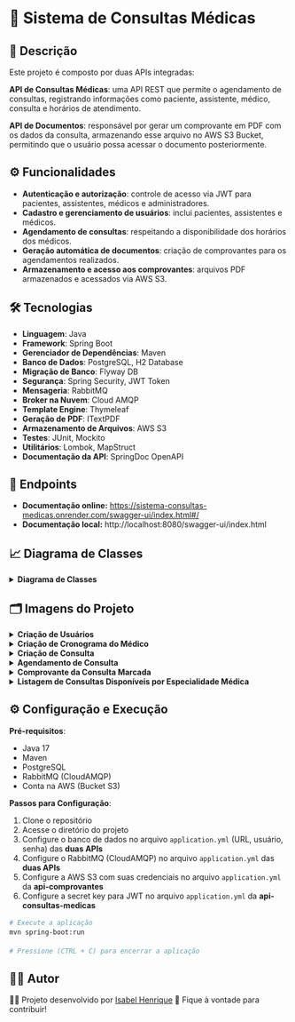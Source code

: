 # 🏥 Sistema de Consultas Médicas

## 📄 Descrição

Este projeto é composto por duas APIs integradas:

**API de Consultas Médicas**: uma API REST que permite o agendamento de consultas, registrando informações como paciente, assistente, médico, consulta e horários de atendimento.

**API de Documentos**: responsável por gerar um comprovante em PDF com os dados da consulta, armazenando esse arquivo no AWS S3 Bucket, permitindo que o usuário possa acessar o documento posteriormente.

## ⚙️ Funcionalidades

- **Autenticação e autorização**: controle de acesso via JWT para pacientes, assistentes, médicos e administradores.
- **Cadastro e gerenciamento de usuários**: inclui pacientes, assistentes e médicos.
- **Agendamento de consultas**: respeitando a disponibilidade dos horários dos médicos.
- **Geração automática de documentos**: criação de comprovantes para os agendamentos realizados.
- **Armazenamento e acesso aos comprovantes**: arquivos PDF armazenados e acessados via AWS S3.

## 🛠️ Tecnologias

- **Linguagem**: Java
- **Framework**: Spring Boot
- **Gerenciador de Dependências**: Maven
- **Banco de Dados**: PostgreSQL, H2 Database
- **Migração de Banco**: Flyway DB
- **Segurança**: Spring Security, JWT Token
- **Mensageria**: RabbitMQ
- **Broker na Nuvem**: Cloud AMQP
- **Template Engine**: Thymeleaf
- **Geração de PDF**: ITextPDF
- **Armazenamento de Arquivos**: AWS S3
- **Testes**: JUnit, Mockito
- **Utilitários**: Lombok, MapStruct
- **Documentação da API**: SpringDoc OpenAPI

## 📝 Endpoints

- **Documentação online:**
  https://sistema-consultas-medicas.onrender.com/swagger-ui/index.html#/
- **Documentação local:**
  http://localhost:8080/swagger-ui/index.html

## 📈 Diagrama de Classes

<details>
    <summary><b>Diagrama de Classes</b></summary>
    <img src="./assets/class-diagram.png" alt="Diagrama de Classes" height="600">
</details>

## 🗂️ Imagens do Projeto

<details>
  <summary><b>Criação de Usuários</b></summary>
  <img src="./assets/doctor.png" alt="Imagem da criação do médico" width="500">
  <img src="./assets/assistant.png" alt="Imagem da criação do assistente" width="500">
  <img src="./assets/patient.png" alt="Imagem da criação do paciente" width="500">
</details>

<details>
  <summary><b>Criação de Cronograma do Médico</b></summary>
  <img src="./assets/create-doctor-schedule.png" alt="Imagem de criação do Cronograma do Médico" width="500">
</details>

<details>
  <summary><b>Criação de Consulta</b></summary>
  <img src="./assets/create-appointment.png" alt="Imagem de criação de Consulta" width="500">
</details>

<details>
  <summary><b>Agendamento de Consulta</b></summary>
  <img src="./assets/book-appointment.png" alt="Imagem do Agendamento da Consulta" width="500">
</details>

<details>
  <summary><b>Comprovante da Consulta Marcada</b></summary>
  <img src="./assets/booked-appointment.png" alt="Imagem do Comprovante" width="500">
</details>

<details>
  <summary><b>Listagem de Consultas Disponíveis por Especialidade Médica</b></summary>
  <img src="./assets/get-appointments-by-specialty.png" alt="Imagem da Listagem" width="500">
</details>

## ⚙️ Configuração e Execução

**Pré-requisitos**:

- Java 17
- Maven
- PostgreSQL
- RabbitMQ (CloudAMQP)
- Conta na AWS (Bucket S3)

**Passos para Configuração**:

1. Clone o repositório
2. Acesse o diretório do projeto
3. Configure o banco de dados no arquivo `application.yml` (URL, usuário, senha) das **duas APIs**
4. Configure o RabbitMQ (CloudAMQP) no arquivo `application.yml` das **duas APIs**
5. Configure a AWS S3 com suas credenciais no arquivo `application.yml` da **api-comprovantes**
6. Configure a secret key para JWT no arquivo `application.yml` da **api-consultas-medicas**

```bash
# Execute a aplicação
mvn spring-boot:run

# Pressione (CTRL + C) para encerrar a aplicação
```

## 🙋‍♀️ Autor

👩‍💻 Projeto desenvolvido por [Isabel Henrique](https://www.linkedin.com/in/isabel-henrique/)
🤝 Fique à vontade para contribuir!
